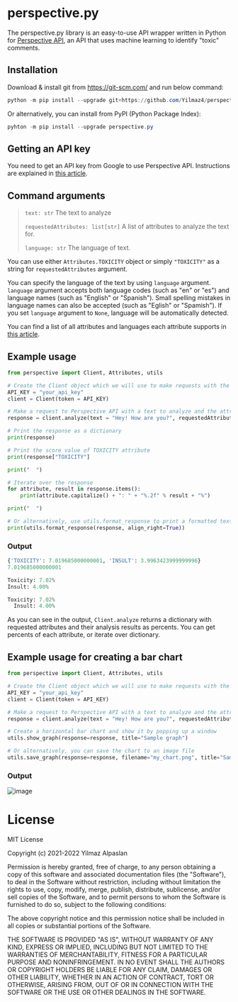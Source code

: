 # perspective.py

The perspective.py library is an easy-to-use API wrapper written in Python for [Perspective API](https://www.perspectiveapi.com/), an API that uses machine learning to identify "toxic" comments.

## Installation

Download & install git from https://git-scm.com/ and run below command:

```powershell
python -m pip install --upgrade git+https://github.com/Yilmaz4/perspective.py.git
```

Or alternatively, you can install from PyPI (Python Package Index):
```powershell
pyhton -m pip install --upgrade perspective.py
```

## Getting an API key

You need to get an API key from Google to use Perspective API. Instructions are explained in [this article](https://developers.perspectiveapi.com/s/docs-get-started).

## Command arguments

> `text: str` The text to analyze
>
> `requestedAttributes: list[str]` A list of attributes to analyze the text for.
>
> `language: str` The language of text.

You can use either `Attributes.TOXICITY` object or simply `"TOXICITY"` as a string for `requestedAttributes` argument.

You can specify the language of the text by using `language` argument. `language` argument accepts both language codes (such as "en" or "es") and language names (such as "English" or "Spanish"). Small spelling mistakes in language names can also be accepted (such as "Eglish" or "Spamish"). If you set `language` argument to `None`, language will be automatically detected.

You can find a list of all attributes and languages each attribute supports in [this article](https://developers.perspectiveapi.com/s/about-the-api-attributes-and-languages).

## Example usage

```python
from perspective import Client, Attributes, utils

# Create the Client object which we will use to make requests with the API key
API_KEY = "your_api_key"
client = Client(token = API_KEY)

# Make a request to Perspective API with a text to analyze and the attributes that you want the text to be analyzed for
response = client.analyze(text = "Hey! How are you?", requestedAttributes = [Attributes.TOXICITY, Attributes.INSULT])

# Print the response as a dictionary
print(response)

# Print the score value of TOXICITY attribute
print(response["TOXICITY"]

print("  ")

# Iterate over the response
for attribute, result in response.items():
    print(attribute.capitalize() + ": " + "%.2f" % result + "%")

print("  ")

# Or alternatively, use utils.format_response to print a formatted text of the response which would return almost the same result as the above code
print(utils.format_response(response, align_right=True))
```

### Output

```python
{'TOXICITY': 7.019685000000001, 'INSULT': 3.9963423999999996}
7.019685000000001

Toxicity: 7.02%
Insult: 4.00%

Toxicity: 7.02%
  Insult: 4.00%
```

As you can see in the output, `Client.analyze` returns a dictionary with requested attributes and their analysis results as percents. You can get percents of each attribute, or iterate over dictionary.

## Example usage for creating a bar chart
```python
from perspective import Client, Attributes, utils

# Create the Client object which we will use to make requests with the API key
API_KEY = "your_api_key"
client = Client(token = API_KEY)

# Make a request to Perspective API with a text to analyze and the attributes that you want the text to be analyzed for
response = client.analyze(text = "Hey! How are you?", requestedAttributes = Attributes.Production) # Attributes.Production includes all production-ready attributes

# Create a horizontal bar chart and show it by popping up a window
utils.show_graph(response=response, title="Sample graph")

# Or alternatively, you can save the chart to an image file
utils.save_graph(response=response, filename="my_chart.png", title="Sample graph")
```

### Output
![image](https://user-images.githubusercontent.com/77583632/148606000-d21cb4b7-566c-45dd-9215-4248d831a62c.png)

# License

MIT License

Copyright (c) 2021-2022 Yilmaz Alpaslan

Permission is hereby granted, free of charge, to any person obtaining a copy
of this software and associated documentation files (the "Software"), to deal
in the Software without restriction, including without limitation the rights
to use, copy, modify, merge, publish, distribute, sublicense, and/or sell
copies of the Software, and to permit persons to whom the Software is
furnished to do so, subject to the following conditions:

The above copyright notice and this permission notice shall be included in all
copies or substantial portions of the Software.

THE SOFTWARE IS PROVIDED "AS IS", WITHOUT WARRANTY OF ANY KIND, EXPRESS OR
IMPLIED, INCLUDING BUT NOT LIMITED TO THE WARRANTIES OF MERCHANTABILITY,
FITNESS FOR A PARTICULAR PURPOSE AND NONINFRINGEMENT. IN NO EVENT SHALL THE
AUTHORS OR COPYRIGHT HOLDERS BE LIABLE FOR ANY CLAIM, DAMAGES OR OTHER
LIABILITY, WHETHER IN AN ACTION OF CONTRACT, TORT OR OTHERWISE, ARISING FROM,
OUT OF OR IN CONNECTION WITH THE SOFTWARE OR THE USE OR OTHER DEALINGS IN THE
SOFTWARE.
